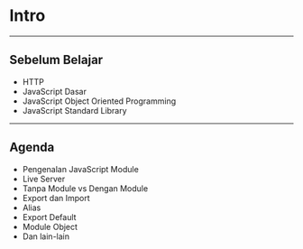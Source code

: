# Intro

---

## Sebelum Belajar

- HTTP
- JavaScript Dasar
- JavaScript Object Oriented Programming
- JavaScript Standard Library

---

## Agenda

- Pengenalan JavaScript Module
- Live Server
- Tanpa Module vs Dengan Module
- Export dan Import
- Alias
- Export Default
- Module Object
- Dan lain-lain

